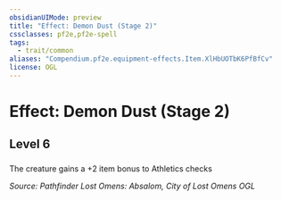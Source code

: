 ```yaml
---
obsidianUIMode: preview
title: "Effect: Demon Dust (Stage 2)"
cssclasses: pf2e,pf2e-spell
tags:
  - trait/common
aliases: "Compendium.pf2e.equipment-effects.Item.XlHbUOTbK6PfBfCv"
license: OGL
---
```

# Effect: Demon Dust (Stage 2)
## Level 6
### 






The creature gains a +2 item bonus to Athletics checks

*Source: Pathfinder Lost Omens: Absalom, City of Lost Omens*
*OGL*
